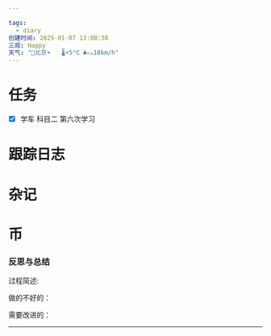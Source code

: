 ```yaml
---

tags:
  - diary
创建时间: 2025-01-07 13:08:38
三观: Happy
天气: "🌱北京☀️   🌡️+5°C 🌬️↘18km/h"
---
```


# 任务
- [x] 学车 科目二 第六次学习

# 跟踪日志


# 杂记

# 币

### 反思与总结

过程简述: 

做的不好的：

需要改进的：

---

